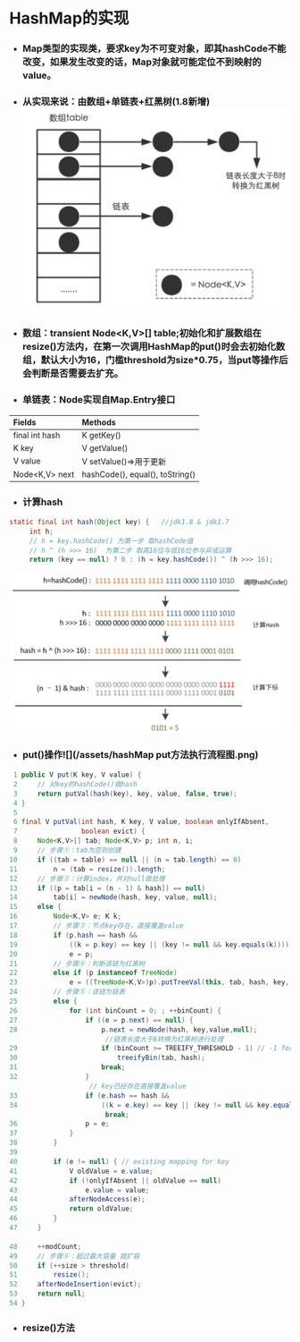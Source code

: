# HashMap的实现

* ### Map类型的实现类，要求key为不可变对象，即其hashCode不能改变，如果发生改变的话，Map对象就可能定位不到映射的value。
* ### 从实现来说：由数组+单链表+红黑树\(1.8新增\)![](/assets/hashMap内存结构图.png)
* ### 数组：transient  Node&lt;K,V&gt;\[\]  table;初始化和扩展数组在resize\(\)方法内，在第一次调用HashMap的put\(\)时会去初始化数组，默认大小为16，门槛threshold为size\*0.75，当put等操作后会判断是否需要去扩充。
* ### 单链表：Node实现自Map.Entry接口

| Fields | Methods |
| :--- | :--- |
| final  int  hash | K  getKey\(\) |
| K  key | V  getValue\(\) |
| V  value | V setValue\(\)=&gt;用于更新 |
| Node&lt;K,V&gt;  next | hashCode\(\), equal\(\), toString\(\) |

* ### 计算hash

```java
static final int hash(Object key) {   //jdk1.8 & jdk1.7
     int h;
     // h = key.hashCode() 为第一步 取hashCode值
     // h ^ (h >>> 16)  为第二步 取高16位与低16位参与异或运算
     return (key == null) ? 0 : (h = key.hashCode()) ^ (h >>> 16);
```

![](/assets/hashMap哈希算法例图.png)

* ### put\(\)操作![](/assets/hashMap put方法执行流程图.png)

```java
 1 public V put(K key, V value) {
 2     // 对key的hashCode()做hash
 3     return putVal(hash(key), key, value, false, true);
 4 }
 5
 6 final V putVal(int hash, K key, V value, boolean onlyIfAbsent,
 7                boolean evict) {
 8     Node<K,V>[] tab; Node<K,V> p; int n, i;
 9     // 步骤①：tab为空则创建
10     if ((tab = table) == null || (n = tab.length) == 0)
11         n = (tab = resize()).length;
12     // 步骤②：计算index，并对null做处理 
13     if ((p = tab[i = (n - 1) & hash]) == null) 
14         tab[i] = newNode(hash, key, value, null);
15     else {
16         Node<K,V> e; K k;
17         // 步骤③：节点key存在，直接覆盖value
18         if (p.hash == hash &&
19             ((k = p.key) == key || (key != null && key.equals(k))))
20             e = p;
21         // 步骤④：判断该链为红黑树
22         else if (p instanceof TreeNode)
23             e = ((TreeNode<K,V>)p).putTreeVal(this, tab, hash, key, value);
24         // 步骤⑤：该链为链表
25         else {
26             for (int binCount = 0; ; ++binCount) {
27                 if ((e = p.next) == null) {
28                     p.next = newNode(hash, key,value,null);
                        //链表长度大于8转换为红黑树进行处理
29                     if (binCount >= TREEIFY_THRESHOLD - 1) // -1 for 1st  
30                         treeifyBin(tab, hash);
31                     break;
32                 }
                    // key已经存在直接覆盖value
33                 if (e.hash == hash &&
34                     ((k = e.key) == key || (key != null && key.equals(k))))
                        break;
36                 p = e;
37             }
38         }
39        
40         if (e != null) { // existing mapping for key
41             V oldValue = e.value;
42             if (!onlyIfAbsent || oldValue == null)
43                 e.value = value;
44             afterNodeAccess(e);
45             return oldValue;
46         }
47     }

48     ++modCount;
49     // 步骤⑥：超过最大容量 就扩容
50     if (++size > threshold)
51         resize();
52     afterNodeInsertion(evict);
53     return null;
54 }
```

* ### resize\(\)方法

```

```



